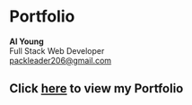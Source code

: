 # Portfolio

<strong>Al Young</strong> <br>
Full Stack Web Developer <br>
packleader206@gmail.com

## Click [here](https://packleader206.github.io/Responsive-Portfolio/) to view my Portfolio

